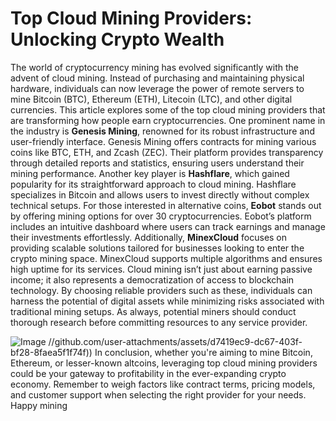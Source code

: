 # Top Cloud Mining Providers: Unlocking Crypto Wealth
The world of cryptocurrency mining has evolved significantly with the advent of cloud mining. Instead of purchasing and maintaining physical hardware, individuals can now leverage the power of remote servers to mine Bitcoin (BTC), Ethereum (ETH), Litecoin (LTC), and other digital currencies. This article explores some of the top cloud mining providers that are transforming how people earn cryptocurrencies.
One prominent name in the industry is **Genesis Mining**, renowned for its robust infrastructure and user-friendly interface. Genesis Mining offers contracts for mining various coins like BTC, ETH, and Zcash (ZEC). Their platform provides transparency through detailed reports and statistics, ensuring users understand their mining performance. Another key player is **Hashflare**, which gained popularity for its straightforward approach to cloud mining. Hashflare specializes in Bitcoin and allows users to invest directly without complex technical setups.
For those interested in alternative coins, **Eobot** stands out by offering mining options for over 30 cryptocurrencies. Eobot’s platform includes an intuitive dashboard where users can track earnings and manage their investments effortlessly. Additionally, **MinexCloud** focuses on providing scalable solutions tailored for businesses looking to enter the crypto mining space. MinexCloud supports multiple algorithms and ensures high uptime for its services.
Cloud mining isn’t just about earning passive income; it also represents a democratization of access to blockchain technology. By choosing reliable providers such as these, individuals can harness the potential of digital assets while minimizing risks associated with traditional mining setups. As always, potential miners should conduct thorough research before committing resources to any service provider.

![Image](https://github.com/user-attachments/assets/d7419ec9-dc67-403f-bf28-8faea5f1f74f)
 //github.com/user-attachments/assets/d7419ec9-dc67-403f-bf28-8faea5f1f74f))
In conclusion, whether you're aiming to mine Bitcoin, Ethereum, or lesser-known altcoins, leveraging top cloud mining providers could be your gateway to profitability in the ever-expanding crypto economy. Remember to weigh factors like contract terms, pricing models, and customer support when selecting the right provider for your needs. Happy mining

